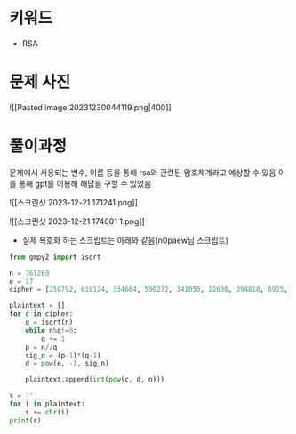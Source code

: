 
# 키워드
- RSA



# 문제 사진

![[Pasted image 20231230044119.png|400]]


# 풀이과정

문제에서 사용되는 변수, 이름 등을 통해 rsa와 관련된 암호체계라고 예상할 수 있음
이를 통해 gpt를 이용해 해답을 구할 수 있었음

![[스크린샷 2023-12-21 171241.png]]

![[스크린샷 2023-12-21 174601 1.png]]

- 실제 복호화 하는 스크립트는 아래와 같음(n0paew님 스크립트)
```python
from gmpy2 import isqrt

n = 761269
e = 17
cipher = [258792, 618124, 334664, 590272, 341050, 12630, 394818, 6925, 644953, 284108, 753643, 479603, 644953, 21935, 448685, 367049, 284108, 368039, 32858, 447959, 718018, 448685, 32858, 608574, 510747, 284108, 258792, 258792, 608574, 628192, 753643, 646520, 510776]

plaintext = []
for c in cipher:
    q = isqrt(n) 
    while n%q!=0:
        q += 1
    p = n//q
    sig_n = (p-1)*(q-1)
    d = pow(e, -1, sig_n)

    plaintext.append(int(pow(c, d, n)))

s = ''
for i in plaintext:
    s += chr(i)
print(s)
```